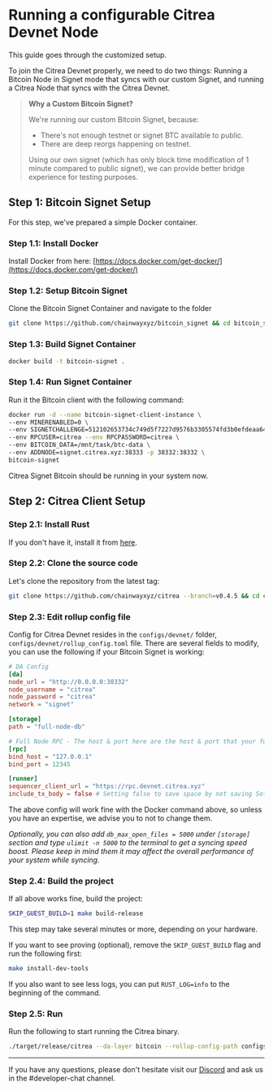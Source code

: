 
# Running a configurable Citrea Devnet Node

This guide goes through the customized setup.

To join the Citrea Devnet properly, we need to do two things: Running a Bitcoin Node in Signet mode that syncs with our custom Signet, and running a Citrea Node that syncs with the Citrea Devnet.

> **Why a Custom Bitcoin Signet?**
>
> We're running our custom Bitcoin Signet, because:
> - There's not enough testnet or signet BTC available to public.
> - There are deep reorgs happening on testnet.
> 
> Using our own signet (which has only block time modification of 1 minute compared to public signet), we can provide better bridge experience for testing purposes.

## Step 1: Bitcoin Signet Setup

For this step, we've prepared a simple Docker container.

### Step 1.1: Install Docker

Install Docker from here: [https://docs.docker.com/get-docker/](https://docs.docker.com/get-docker/)

### Step 1.2: Setup Bitcoin Signet

Clone the Bitcoin Signet Container and navigate to the folder
```sh
git clone https://github.com/chainwayxyz/bitcoin_signet && cd bitcoin_signet
```

### Step 1.3: Build Signet Container

```sh
docker build -t bitcoin-signet .
```

### Step 1.4: Run Signet Container

Run it the Bitcoin client with the following command:

```sh
docker run -d --name bitcoin-signet-client-instance \
--env MINERENABLED=0 \
--env SIGNETCHALLENGE=512102653734c749d5f7227d9576b3305574fd3b0efdeaa64f3d500f121bf235f0a43151ae \
--env RPCUSER=citrea --env RPCPASSWORD=citrea \
--env BITCOIN_DATA=/mnt/task/btc-data \
--env ADDNODE=signet.citrea.xyz:38333 -p 38332:38332 \
bitcoin-signet
```

Citrea Signet Bitcoin should be running in your system now. 

## Step 2: Citrea Client Setup

### Step 2.1: Install Rust

If you don't have it, install it from [here](https://www.rust-lang.org/tools/install).

### Step 2.2: Clone the source code

Let's clone the repository from the latest tag:
```sh
git clone https://github.com/chainwayxyz/citrea --branch=v0.4.5 && cd citrea
```

### Step 2.3: Edit rollup config file

Config for Citrea Devnet resides in the `configs/devnet/` folder, `configs/devnet/rollup_config.toml` file. There are several fields to modify, you can use the following if your Bitcoin Signet is working:

<!-- ##### On DA Layer  -->
```toml
# DA Config
[da] 
node_url = "http://0.0.0.0:38332"
node_username = "citrea"                                     
node_password = "citrea"
network = "signet"

[storage]
path = "full-node-db"

# Full Node RPC - The host & port here are the host & port that your full node RPC uses, do not change if you're not sure how it works.
[rpc] 
bind_host = "127.0.0.1"
bind_port = 12345

[runner]
sequencer_client_url = "https://rpc.devnet.citrea.xyz"
include_tx_body = false # Setting false to save space by not saving Soft Batches locally. 
```
The above config will work fine with the Docker command above, so unless you have an expertise, we advise you to not to change them. 

_Optionally, you can also add `db_max_open_files = 5000` under `[storage]` section and type `ulimit -n 5000` to the terminal to get a syncing speed boost. Please keep in mind them it may affect the overall performance of your system while syncing._

### Step 2.4: Build the project

If all above works fine, build the project:

```sh
SKIP_GUEST_BUILD=1 make build-release
```

This step may take several minutes or more, depending on your hardware.

If you want to see proving (optional), remove the `SKIP_GUEST_BUILD` flag and run the following first:

```sh
make install-dev-tools
```

If you also want to see less logs, you can put `RUST_LOG=info` to the beginning of the command.

### Step 2.5: Run

Run the following to start running the Citrea binary.

```sh 
./target/release/citrea --da-layer bitcoin --rollup-config-path configs/devnet/rollup_config.toml --genesis-paths configs/devnet/genesis-files
```

------------------------

If you have any questions, please don't hesitate visit our [Discord](https://discord.gg/citrea) and ask us in the #developer-chat channel. 
